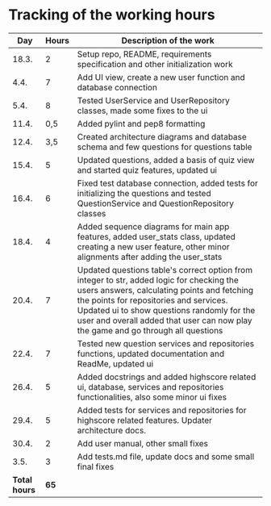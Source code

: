 # Tracking of the working hours

| Day               | Hours  | Description of the work | 
| -----             | -----  | ----------------------- |
| 18.3.             | 2      | Setup repo, README, requirements specification and other initialization work |
| 4.4.              | 7      | Add UI view, create a new user function and database connection |
| 5.4.              | 8      | Tested UserService and UserRepository classes, made some fixes to the ui |
| 11.4.              | 0,5    | Added pylint and pep8 formatting |
| 12.4.              | 3,5    | Created architecture diagrams and database schema and few questions for questions table |
| 15.4.              | 5    | Updated questions, added a basis of quiz view and started quiz features, updated ui |
| 16.4.              | 6    | Fixed test database connection, added tests for initializing the questions and tested QuestionService and QuestionRepository classes |
| 18.4.              | 4    | Added sequence diagrams for main app features, added user_stats class, updated creating a new user feature, other minor alignments after adding the user_stats |
| 20.4.              | 7    | Updated questions table's correct option from integer to str, added logic for checking the users answers, calculating points and fetching the points for repositories and services. Updated ui to show questions randomly for the user and overall added that user can now play the game and go through all questions |
| 22.4.              | 7    | Tested new question services and repositories functions, updated documentation and ReadMe, updated ui |
| 26.4.              | 5    | Added docstrings and added highscore related ui, database, services and repositories functionalities, also some minor ui fixes|
| 29.4.              | 5    | Added tests for services and repositories for highscore related features. Updater architecture docs. |
| 30.4.              | 2    | Add user manual, other small fixes |
| 3.5.               | 3    | Add tests.md file, update docs and some small final fixes |
| **Total hours**   | **65**
